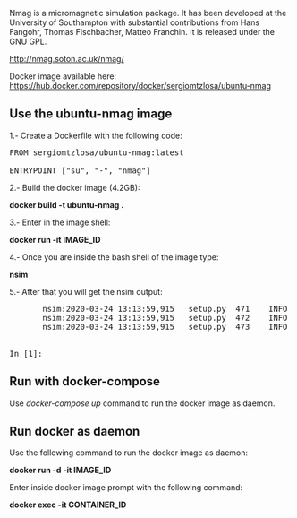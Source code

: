 Nmag is a micromagnetic simulation package. It has been developed at the University of Southampton with substantial contributions from Hans Fangohr, Thomas Fischbacher, Matteo Franchin. It is released under the GNU GPL.

http://nmag.soton.ac.uk/nmag/

Docker image available here: https://hub.docker.com/repository/docker/sergiomtzlosa/ubuntu-nmag

Use the ubuntu-nmag image
--------------------------------------

1.- Create a Dockerfile with the following code:

<pre>
FROM sergiomtzlosa/ubuntu-nmag:latest

ENTRYPOINT ["su", "-", "nmag"]
</pre>

2.- Build the docker image (4.2GB):

  **docker build -t ubuntu-nmag .**

3.- Enter in the image shell:

**docker run -it IMAGE_ID**

4.- Once you are inside the bash shell of the image type:

**nsim**

5.- After that you will get the nsim output:

<pre>
       nsim:2020-03-24 13:13:59,915   setup.py  471    INFO Nsim 0.2.1
       nsim:2020-03-24 13:13:59,915   setup.py  472    INFO Runid is 'interactive-session'
       nsim:2020-03-24 13:13:59,915   setup.py  473    INFO Using 1 CPUs


In [1]: </pre>


Run with docker-compose
-----------------------

Use *docker-compose up* command to run the docker image as daemon.


Run docker as daemon
---------------------

Use the following command to run the docker image as daemon:

**docker run -d -it IMAGE_ID**

Enter inside docker image prompt with the following command:

**docker exec -it CONTAINER_ID**
